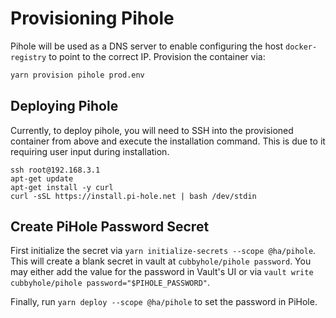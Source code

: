 # Provisioning Pihole

Pihole will be used as a DNS server to enable configuring the host `docker-registry` to point to the correct IP. Provision the container via:

```sh
yarn provision pihole prod.env
```

## Deploying Pihole

Currently, to deploy pihole, you will need to SSH into the provisioned container from above and execute the installation command. This is due to it requiring user input during installation.

```
ssh root@192.168.3.1
apt-get update
apt-get install -y curl
curl -sSL https://install.pi-hole.net | bash /dev/stdin
```

## Create PiHole Password Secret

First initialize the secret via `yarn initialize-secrets --scope @ha/pihole`. This will create a blank secret in vault at `cubbyhole/pihole password`. You may either add the value for the password in Vault's UI or via `vault write cubbyhole/pihole password="$PIHOLE_PASSWORD"`.

Finally, run `yarn deploy --scope @ha/pihole` to set the password in PiHole.
